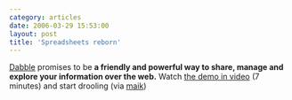 ```yaml
---
category: articles
date: 2006-03-29 15:53:00
layout: post
title: 'Spreadsheets reborn'
---
```


<p><a href="http://dabbledb.com/">Dabble</a> promises to be <strong>a friendly and powerful way to share, manage and explore your information over the web.</strong> Watch <a href="http://dabbledb.com/utr/">the demo in video</a> (7 minutes) and start drooling (via <a href="http://miguelcarvalho.com/">maik</a>)</p>
